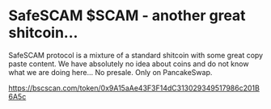 # SafeSCAM $SCAM - another great shitcoin...

SafeSCAM protocol is a mixture of a standard shitcoin with some great copy paste content.
We have absolutely no idea about coins and do not know what we are doing here...
No presale. Only on PancakeSwap.

https://bscscan.com/token/0x9A15aAe43F3F14dC313029349517986c201B6A5c
